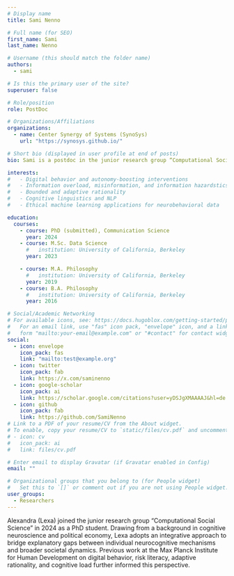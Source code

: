 ```yaml
---
# Display name
title: Sami Nenno

# Full name (for SEO)
first_name: Sami
last_name: Nenno

# Username (this should match the folder name)
authors:
  - sami

# Is this the primary user of the site?
superuser: false

# Role/position
role: PostDoc

# Organizations/Affiliations
organizations:
  - name: Center Synergy of Systems (SynoSys)
    url: "https://synosys.github.io/"

# Short bio (displayed in user profile at end of posts)
bio: Sami is a postdoc in the junior research group “Computational Social Science”. His degrees are in Data Science and Philosophy, and Communication Science. Sami is interested in quantitative research and machine learning and combining ideas from different disciplines. He has done research on different topics, including disinformation, software applications for journalists, and methods to document and reduce the electricity usage of machine learning models. In his role in the computational social science unit, he is developing NLP and computer vision methods to analyze data from (social) media platforms and other sources.

interests:
#   - Digital behavior and autonomy-boosting interventions
#   - Information overload, misinformation, and information hazardstics
#   - Bounded and adaptive rationality
#   - Cognitive linguistics and NLP
#   - Ethical machine learning applications for neurobehavioral data

education:
  courses:
    - course: PhD (submitted), Communication Science
      year: 2024
    - course: M.Sc. Data Science
      #   institution: University of California, Berkeley
      year: 2023

    - course: M.A. Philosophy
      #   institution: University of California, Berkeley
      year: 2019
    - course: B.A. Philosophy
      #   institution: University of California, Berkeley
      year: 2016

# Social/Academic Networking
# For available icons, see: https://docs.hugoblox.com/getting-started/page-builder/#icons
#   For an email link, use "fas" icon pack, "envelope" icon, and a link in the
#   form "mailto:your-email@example.com" or "#contact" for contact widget.
social:
  - icon: envelope
    icon_pack: fas
    link: "mailto:test@example.org"
  - icon: twitter
    icon_pack: fab
    link: https://x.com/saminenno
  - icon: google-scholar
    icon_pack: ai
    link: https://scholar.google.com/citations?user=yDSJgXMAAAAJ&hl=de
  - icon: github
    icon_pack: fab
    link: https://github.com/SamiNenno
# Link to a PDF of your resume/CV from the About widget.
# To enable, copy your resume/CV to `static/files/cv.pdf` and uncomment the lines below.
# - icon: cv
#   icon_pack: ai
#   link: files/cv.pdf

# Enter email to display Gravatar (if Gravatar enabled in Config)
email: ""

# Organizational groups that you belong to (for People widget)
#   Set this to `[]` or comment out if you are not using People widget.
user_groups:
  - Researchers
---
```


Alexandra (Lexa) joined the junior research group “Computational Social Science” in 2024 as a PhD student. Drawing from a background in cognitive neuroscience and political economy, Lexa adopts an integrative approach to bridge explanatory gaps between individual neurocognitive mechanisms and broader societal dynamics. Previous work at the Max Planck Institute for Human Development on digital behavior, risk literacy, adaptive rationality, and cognitive load further informed this perspective.
